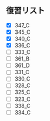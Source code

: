 ## 復習リスト

- [x] 347_C
- [x] 345_C
- [x] 340_C
- [x] 336_C
- [ ] 333_C
- [ ] 361_B
- [ ] 361_D
- [ ] 331_C
- [ ] 330_C
- [ ] 328_C
- [ ] 325_C
- [ ] 323_C
- [ ] 338_C
- [ ] 334_C
